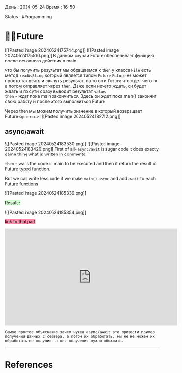 День : 2024-05-24 
Время : 16-50

Status : #Programming  


# 👨‍💻Future

![[Pasted image 20240524175744.png]]
![[Pasted image 20240524175510.png]]
В данном случаи Future обеспечивает функцию после основного действия в main.

что бы получить результат мы обращаемся к `then`
у класса `File` есть метод `readAsSting` который является типом `Future`
`Future` не может просто так взять и скинуть результат, на то он и `Future` что ждет чего то а потом отправляет через `then`. Даже если нечего ждать, он будет ждать и по сути сразу выводит результат `value`.  
`then` - ждет пока main закончиться.
Здесь он ждет пока main() закончит свою работу и после этого выполниться Future

Через then мы можем получить значение в который возвращает Future<`generic`>
![[Pasted image 20240524182712.png]]

## async/await

![[Pasted image 20240524183530.png]]
![[Pasted image 20240524183429.png]]
First of all- `async/awit` is sugar code
It does exactly same thing what is written in comments.

`then` - waits the code in main to be executed and then it return the result of Future typed function.

But we can write less code if we make `main()` `async` and add `await` to each Future functions

![[Pasted image 20240524185339.png]]

<mark style="background: #BBFABBA6;">Result :</mark>

![[Pasted image 20240524185354.png]]


<mark style="background: #FF5582A6;">link to that part</mark>
<iframe width="560" height="315" src="https://www.youtube.com/embed/12KsifmXcGc?si=dYYliqlPH9inssFM&amp;start=1955" title="YouTube video player" frameborder="0" allow="accelerometer; autoplay; clipboard-write; encrypted-media; gyroscope; picture-in-picture; web-share" referrerpolicy="strict-origin-when-cross-origin" allowfullscreen></iframe>


```ad-hint
Самое простое объяснение зачем нужен async/await это привести пример получения данных с сервера, а потом их обработать, мы же не можем их обработать не получив, а для получения нужно обождать.

```

---
# References

